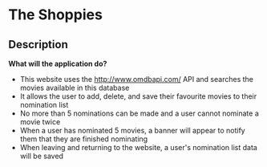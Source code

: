 # The Shoppies 

## Description

**What will the application do?**

- This website uses the http://www.omdbapi.com/ API and searches the movies available in this database
- It allows the user to add, delete, and save their favourite movies to their nomination list
- No more than 5 nominations can be made and a user cannot nominate a movie twice
- When a user has nominated 5 movies, a banner will appear to notify them that they are finished nominating
- When leaving and returning to the website, a user's nomination list data will be saved

